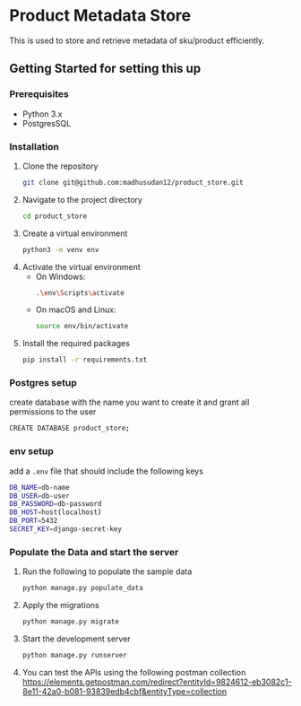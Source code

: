# Product Metadata Store

This is used to store and retrieve metadata of sku/product efficiently.


## Getting Started for setting this up

### Prerequisites

- Python 3.x
- PostgresSQL


### Installation

1. Clone the repository
    ```sh
    git clone git@github.com:madhusudan12/product_store.git
    ```
2. Navigate to the project directory
    ```sh
    cd product_store
    ```
3. Create a virtual environment
    ```sh
    python3 -m venv env
    ```
4. Activate the virtual environment
    - On Windows:
        ```sh
        .\env\Scripts\activate
        ```
    - On macOS and Linux:
        ```sh
        source env/bin/activate
        ```
5. Install the required packages
    ```sh
    pip install -r requirements.txt
    ```
   
### Postgres setup

create database with the name you want to create it and grant all permissions to the user

```sh
CREATE DATABASE product_store;
```

### env setup

add a `.env` file that should include the following keys

```sh
DB_NAME=db-name
DB_USER=db-user
DB_PASSWORD=db-password
DB_HOST=host(localhost)
DB_PORT=5432
SECRET_KEY=django-secret-key
```


### Populate the Data and start the server

1. Run the following to populate the sample data 
    ```sh
    python manage.py populate_data
    ```
2. Apply the migrations
    ```sh
    python manage.py migrate
    ```
3. Start the development server
    ```sh
    python manage.py runserver
    ```
4. You can test the APIs using the following postman collection
https://elements.getpostman.com/redirect?entityId=9824612-eb3082c1-8e11-42a0-b081-93839edb4cbf&entityType=collection